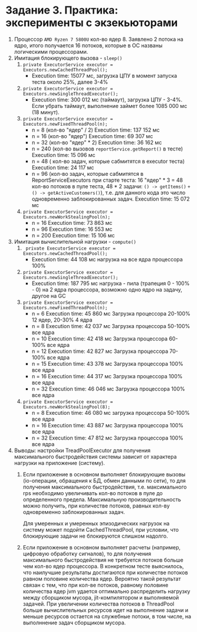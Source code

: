 # Задание 3. Практика: эксперименты с экзекьюторами #

1. Процессор `AMD Ryzen 7 5800U` кол-во ядер 8. Заявлено 2 потока на
   ядро, итого получается 16 потоков, которые в ОС названы логическими процессорами.
2. Имитация блокирующего вызова - `sleep()`
   1. `private ExecutorService executor = Executors.newCachedThreadPool();`
      * Execution time: 15077 мс, загрузка ЦПУ в момент запуска теста около 25%, далее 3-4%
   2. `private ExecutorService executor = Executors.newSingleThreadExecutor();`
      * Execution time: 300 012 мс (таймаут), загрузка ЦПУ - 3-4%. Если убрать таймаут,
        выполнение займет более 1085 000 мс (18 минут).
   3. `private ExecutorService executor = Executors.newFixedThreadPool(n);`
      * n = 8 (кол-во "ядер" / 2) Execution time: 137 152 мс
      * n = 16 (кол-во "ядер") Execution time: 69 307 мс
      * n = 32 (кол-во "ядер" * 2) Execution time: 36 162 мс
      * n = 240 (кол-во вызовов `reportService.getReport()` в тесте) Execution time: 15 096 мс
      * n = 48 ( кол-во задач, которые сабмитятся в executor теста) Execution time: 24 117 мс
      * n = 96 (кол-во задач, которые сабмитятся в ReportServiceExecutors при старте теста: 
        16 "ядер" * 3 = 48 кол-во потоков в пуле теста, 48 * 2 задачи: `() -> getItems()`
        `+` `() -> getActiveCustomers()`), т.е. для данного кода это число одновременно 
        заблокированных задач. Execution time: 15 072 мс
   4. `private ExecutorService executor = Executors.newWorkStealingPool(n);`
      * n = 16 Execution time: 73 863 мс
      * n = 96 Execution time: 16 553 мс
      * n = 200 Execution time: 15 106 мс
3. Имитация вычислительной нагрузки - `compute()`
   1. ` private ExecutorService executor = Executors.newCachedThreadPool();`
      * Execution time: 44 108 мс нагрузка на все ядра процессора 100% 
   2. `private ExecutorService executor = Executors.newSingleThreadExecutor();`
      * Execution time: 187 795 мс нагрузка - пила (трапеция 0 - 100% - 0) на 2 ядра процессора,
        возможно одно ядро на задачу, другое на GC
   3. `private ExecutorService executor = Executors.newFixedThreadPool(n);`
      * n = 6 Execution time: 45 860 мс Загрузка процессора 20-100% 12 ядер, 20-30% 4 ядра
      * n = 8 Execution time: 42 037 мс Загрузка процессора 50-100% все ядра
      * n = 10 Execution time: 42 418 мс Загрузка процессора 60-100% все ядра
      * n = 12 Execution time: 42 827 мс Загрузка процессора 70-100% все ядра
      * n = 15 Execution time: 43 378 мс Загрузка процессора 100% все ядра
      * n = 16 Execution time: 44 317 мс Загрузка процессора 100% все ядра
      * n = 32 Execution time: 46 046 мс Загрузка процессора 100% все ядра
   4. `private ExecutorService executor = Executors.newWorkStealingPool(8);`
      * n = 8 Execution time: 46 080 мс загрузка процессора 50-100% все ядра
      * n = 16 Execution time: 43 887 мс Загрузка процессора 100% все ядра
      * n = 32 Execution time: 47 812 мс Загрузка процессора 100% все ядра
4. Выводы: настройки TreadPoolExecutor для получения максимального быстродействия системы зависит от
   характера нагрузки на приложение (систему).
   1. Если приложение в основном выполняет блокирующие вызовы (io-операции, обращения к БД,
      обмен данными по сети), то для получения максимального быстродействия, т.е. максимального rps
      необходимо увеличивать кол-во потоков в пуле до определенного предела. Максимальную
      производительность можно получить, при количестве потоков, равных кол-ву одновременно 
      заблокированных задач.

      Для умеренных и умеренных эпизодических нагрузок на систему может подойти CachedThreadPool, 
      при условии, что блокирующие задачи не блокируются слишком надолго.
   2. Если приложение в основном выполняет расчеты (например, цифровую обработку сигналов),
      то для получения максимального быстродействия не требуется потоков больше чем кол-во ядер
      процессора. В конкретном тесте выяснилось, что наилучшие результаты достигаются при
      количестве потоков равном половине количества ядер. Вероятно такой результат связан с тем,
      что при кол-ве потоков, равному половине количества ядер jvm удается оптимально распределить
      нагрузку между сборщиком мусора, jit-компилятором и выполняемой задачей. При увеличении 
      количества потоков в ThreadPool больше вычислительных ресурсов идет на выполнение задачи
      и меньше ресурсов остается на служебные потоки, в том числе, на выполннение задач сборщиком
      мусора.